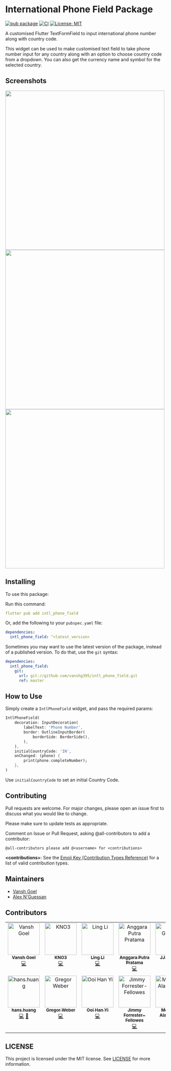 # International Phone Field Package

[![pub package](https://img.shields.io/pub/v/intl_phone_field.svg)](https://pub.dev/packages/intl_phone_field)
[![CI](https://github.com/vanshg395/intl_phone_field/actions/workflows/ci.yml/badge.svg?branch=master)](https://github.com/vanshg395/intl_phone_field/actions/workflows/ci.yml)
[![License: MIT](https://img.shields.io/badge/License-MIT-yellow.svg)](https://opensource.org/licenses/MIT)

A customised Flutter TextFormField to input international phone number along with country code.

This widget can be used to make customised text field to take phone number input for any country along with an option to choose country code from a dropdown. You can also get the currency name and symbol for the selected country.

<!-- ## ⚠️ The package is deprecated and this repository is no longer maintained ⚠️

As of June 2021, I, @marcaureln, have been maintaining this Flutter package initially created by @vanshg395. Regrettably, Vansh has been unresponsive, and I am unable to release new versions (the last release is 6 months old as of writing).

Considering this, I recommend users to explore alternatives on [pub.dev](https://pub.dev/) or, if interested, fork this repository for continued support. Life can be hectic, and I wish Vansh is doing well.

Thank you for your understanding and continued support. -->

<!-- <details>
  <summary>Old Readme</summary> -->

## Screenshots

<img src="https://github.com/vanshg395/intl_phone_field/blob/master/1.png?raw=true" height="500px"> <img src="https://github.com/vanshg395/intl_phone_field/blob/master/2.png?raw=true" height="500px"> <img src="https://github.com/vanshg395/intl_phone_field/blob/master/3.png?raw=true" height="500px">

## Installing

To use this package:

Run this command:

```yaml
flutter pub add intl_phone_field
```

Or, add the following to your `pubspec.yaml` file:

```yaml
dependencies:
  intl_phone_field: ^<latest_version>
```

Sometimes you may want to use the latest version of the package, instead of a published version. To do that, use the `git` syntax:

```yaml
dependencies:
  intl_phone_field:
    git:
      url: git://github.com/vanshg395/intl_phone_field.git
      ref: master
```

## How to Use

Simply create a `IntlPhoneField` widget, and pass the required params:

```dart
IntlPhoneField(
    decoration: InputDecoration(
        labelText: 'Phone Number',
        border: OutlineInputBorder(
            borderSide: BorderSide(),
        ),
    ),
    initialCountryCode: 'IN',
    onChanged: (phone) {
        print(phone.completeNumber);
    },
)
```

Use `initialCountryCode` to set an initial Country Code.

## Contributing

Pull requests are welcome. For major changes, please open an issue first to discuss what you would like to change.

Please make sure to update tests as appropriate.

Comment on Issue or Pull Request, asking @all-contributors to add a contributor:

```shell
@all-contributors please add @<username> for <contributions>
```

**\<contributions>**: See the [Emoji Key (Contribution Types Reference)](https://allcontributors.org/docs/en/emoji-key) for a list of valid contribution types.

## Maintainers

- [Vansh Goel](https://github.com/vanshg395/)
- [Alex N'Guessan](https://github.com/marcaureln/)

## Contributors

<!-- ALL-CONTRIBUTORS-LIST:START - Do not remove or modify this section -->
<!-- prettier-ignore-start -->
<!-- markdownlint-disable -->
<table>
  <tbody>
    <tr>
      <td align="center" valign="top" width="14.28%"><a href="http://vansh.codes"><img src="https://avatars.githubusercontent.com/u/34906419?v=4?s=100" width="100px;" alt="Vansh Goel"/><br /><sub><b>Vansh Goel</b></sub></a><br /><a href="https://github.com/vanshg395/intl_phone_field/commits?author=vanshg395" title="Code">💻</a></td>
      <td align="center" valign="top" width="14.28%"><a href="https://twitter.com/Kunodayo_oboete"><img src="https://avatars.githubusercontent.com/u/23455702?v=4?s=100" width="100px;" alt="KNO3"/><br /><sub><b>KNO3</b></sub></a><br /><a href="https://github.com/vanshg395/intl_phone_field/commits?author=kno3a87" title="Code">💻</a></td>
      <td align="center" valign="top" width="14.28%"><a href="http://www.techarge.co.uk"><img src="https://avatars.githubusercontent.com/u/850493?v=4?s=100" width="100px;" alt="Ling Li"/><br /><sub><b>Ling Li</b></sub></a><br /><a href="https://github.com/vanshg395/intl_phone_field/commits?author=lingster" title="Code">💻</a></td>
      <td align="center" valign="top" width="14.28%"><a href="http://linkedin.com/in/anggaraputrapratama"><img src="https://avatars.githubusercontent.com/u/75307272?v=4?s=100" width="100px;" alt="Anggara Putra Pratama"/><br /><sub><b>Anggara Putra Pratama</b></sub></a><br /><a href="https://github.com/vanshg395/intl_phone_field/commits?author=anggaraputrapratama" title="Code">💻</a></td>
      <td align="center" valign="top" width="14.28%"><a href="http://geewax.org"><img src="https://avatars.githubusercontent.com/u/112928?v=4?s=100" width="100px;" alt="JJ Geewax"/><br /><sub><b>JJ Geewax</b></sub></a><br /><a href="https://github.com/vanshg395/intl_phone_field/commits?author=jgeewax" title="Code">💻</a></td>
      <td align="center" valign="top" width="14.28%"><a href="https://github.com/KevalPrajapati"><img src="https://avatars.githubusercontent.com/u/63007835?v=4?s=100" width="100px;" alt="Keval Prajapati"/><br /><sub><b>Keval Prajapati</b></sub></a><br /><a href="https://github.com/vanshg395/intl_phone_field/commits?author=KevalPrajapati" title="Code">💻</a></td>
      <td align="center" valign="top" width="14.28%"><a href="http://www.glaunay.fr"><img src="https://avatars.githubusercontent.com/u/18292489?v=4?s=100" width="100px;" alt="Guillaume Launay"/><br /><sub><b>Guillaume Launay</b></sub></a><br /><a href="https://github.com/vanshg395/intl_phone_field/commits?author=launay12u" title="Code">💻</a></td>
    </tr>
    <tr>
      <td align="center" valign="top" width="14.28%"><a href="https://github.com/2000calories"><img src="https://avatars.githubusercontent.com/u/25191098?v=4?s=100" width="100px;" alt="hans.huang"/><br /><sub><b>hans.huang</b></sub></a><br /><a href="https://github.com/vanshg395/intl_phone_field/commits?author=2000calories" title="Code">💻</a> <a href="https://github.com/vanshg395/intl_phone_field/commits?author=2000calories" title="Documentation">📖</a></td>
      <td align="center" valign="top" width="14.28%"><a href="https://github.com/The-Redhat"><img src="https://avatars.githubusercontent.com/u/33162310?v=4?s=100" width="100px;" alt="Gregor Weber"/><br /><sub><b>Gregor Weber</b></sub></a><br /><a href="https://github.com/vanshg395/intl_phone_field/commits?author=The-Redhat" title="Code">💻</a></td>
      <td align="center" valign="top" width="14.28%"><a href="http://beacons.ai/hanyi00i"><img src="https://avatars.githubusercontent.com/u/92980326?v=4?s=100" width="100px;" alt="Ooi Han Yi"/><br /><sub><b>Ooi Han Yi</b></sub></a><br /><a href="https://github.com/vanshg395/intl_phone_field/commits?author=hanyi00i" title="Code">💻</a></td>
      <td align="center" valign="top" width="14.28%"><a href="https://www.jimmyff.co.uk"><img src="https://avatars.githubusercontent.com/u/298850?v=4?s=100" width="100px;" alt="Jimmy Forrester-Fellowes"/><br /><sub><b>Jimmy Forrester-Fellowes</b></sub></a><br /><a href="https://github.com/vanshg395/intl_phone_field/commits?author=jimmyff" title="Code">💻</a></td>
      <td align="center" valign="top" width="14.28%"><a href="https://sabikrahat.github.io/"><img src="https://avatars.githubusercontent.com/u/49031412?v=4" width="100px;" alt="Md. Sabik Alam Rahat"/><br /><sub><b>Md. Sabik Alam Rahat</b></sub></a><br /><a href="https://github.com/vanshg395/intl_phone_field/commits?author=sabikrahat" title="Code">💻</a></td>
    </tr>
  </tbody>
</table>

<!-- markdownlint-restore -->
<!-- prettier-ignore-end -->

<!-- ALL-CONTRIBUTORS-LIST:END -->

## LICENSE

This project is licensed under the MIT license. See [LICENSE](LICENSE) for more information.

<!-- </details> -->
